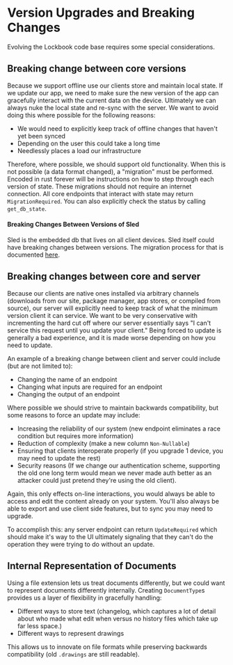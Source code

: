 # Version Upgrades and Breaking Changes

Evolving the Lockbook code base requires some special considerations. 

## Breaking change between core versions

Because we support offline use our clients store and maintain local state. If we update our app, we need to make sure the new version of the app can gracefully interact with the current data on the device. Ultimately we can always nuke the local state and re-sync with the server. We want to avoid doing this where possible for the following reasons:

+ We would need to explicitly keep track of offline changes that haven't yet been synced
+ Depending on the user this could take a long time
+ Needlessly places a load our infrastructure

Therefore, where possible, we should support old functionality. When this is not possible (a data format changed), a "migration" must be performed. Encoded in rust forever will be instructions on how to step through each version of state. These migrations should not require an internet connection. All core endpoints that interact with state may return `MigrationRequired`. You can also explicitly check the status by calling `get_db_state`.

#### Breaking Changes Between Versions of Sled

Sled is the embedded db that lives on all client devices. Sled itself could have breaking changes between versions. The migration process for that is documented [here](https://docs.rs/sled/0.34.4/sled/struct.Db.html#method.export).

## Breaking changes between core and server

Because our clients are native ones installed via arbitrary channels (downloads from our site, package manager, app stores, or compiled from source), our server will explicitly need to keep track of what the minimum version client it can service. We want to be very conservative with incrementing the hard cut off where our server essentially says "I can't service this request until you update your client." Being forced to update is generally a bad experience, and it is made worse depending on how you need to update.

An example of a breaking change between client and server could include (but are not limited to):
+ Changing the name of an endpoint
+ Changing what inputs are required for an endpoint
+ Changing the output of an endpoint

Where possible we should strive to maintain backwards compatibility, but some reasons to force an update may include:
+ Increasing the reliability of our system (new endpoint eliminates a race condition but requires more information)
+ Reduction of complexity (make a new column `Non-Nullable`)
+ Ensuring that clients interoperate properly (if you upgrade 1 device, you may need to update the rest)
+ Security reasons (If we change our authentication scheme, supporting the old one long term would mean we never made auth better as an attacker could just pretend they're using the old client).

Again, this only effects on-line interactions, you would always be able to access and edit the content already on your system. You'll also always be able to export and use client side features, but to sync you may need to upgrade. 

To accomplish this: any server endpoint can return `UpdateRequired` which should make it's way to the UI ultimately signaling that they can't do the operation they were trying to do without an update.

## Internal Representation of Documents

Using a file extension lets us treat documents differently, but we could want to represent documents differently internally. Creating `DocumentType`s provides us a layer of flexibility in gracefully handling:
+ Different ways to store text (changelog, which captures a lot of detail about who made what edit when versus no history files which take up far less space.)
+ Different ways to represent drawings

This allows us to innovate on file formats while preserving backwards compatibility (old `.drawings` are still readable).
